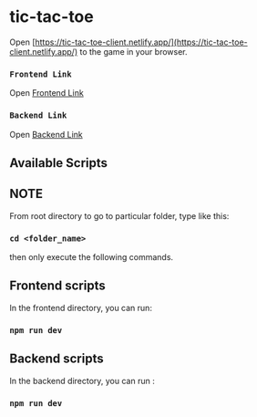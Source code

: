 # tic-tac-toe

Open [https://tic-tac-toe-client.netlify.app/](https://tic-tac-toe-client.netlify.app/) to the game in your browser.


### `Frontend Link`
Open [Frontend Link](https://tic-tac-toe-client.netlify.app)


### `Backend Link`
Open [Backend Link](https://tic-tac-toe-backend-dxyn.onrender.com)



## Available Scripts

## NOTE

From root directory to go to particular folder, type like this:

### `cd <folder_name>`

then only execute the following commands.

## Frontend scripts

In the frontend directory, you can run:


### `npm run dev`


## Backend scripts

In the backend directory, you can run :

### `npm run dev`


